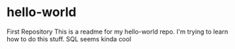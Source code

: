 # hello-world
First Repository
This is a readme for my hello-world repo. I'm trying to learn how to do this stuff.
SQL seems kinda cool
